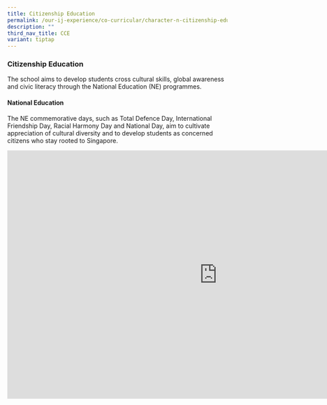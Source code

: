 ```yaml
---
title: Citizenship Education
permalink: /our-ij-experience/co-curricular/character-n-citizenship-education-cce/citizenship-education/
description: ""
third_nav_title: CCE
variant: tiptap
---
```

<h3>Citizenship Education</h3>
<p>The school aims to develop students cross cultural skills, global awareness
and civic literacy through the National Education (NE) programmes.</p>
<h4>National Education</h4>
<p>The NE commemorative days, such as Total Defence Day, International Friendship
Day, Racial Harmony Day and National Day, aim to cultivate appreciation
of cultural diversity and to develop students as concerned citizens who
stay rooted to Singapore.</p>
<div class="iframe-wrapper">
<iframe height="569" width="960" allowfullscreen="true" frameborder="0" src="https://docs.google.com/presentation/d/e/2PACX-1vTWD_eF0AgtWhawOaA1Q3B_rqPeRkdb5_saUFiIM7UCafdACkWlX3tZmIsX5ZGOCZOeoR5fEU8xKO8k/embed?start=true&amp;loop=true&amp;delayms=3000"></iframe>
</div>
<p></p>